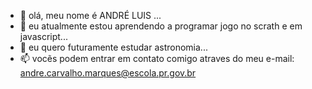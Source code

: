 - 👋 olá, meu nome é ANDRÉ LUIS ...
- 👀  eu atualmente estou aprendendo a programar jogo no scrath e em javascript...
- 🌱 eu quero futuramente estudar astronomia...
- 📫 vocẽs podem entrar em contato comigo atraves do meu e-mail: andre.carvalho.marques@escola.pr.gov.br

<!---
loostzinnxl/loostzinnxl is a ✨ special ✨ repository because its `README.md` (this file) appears on your GitHub profile.
You can click the Preview link to take a look at your changes.
--->
